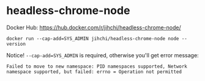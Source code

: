 # headless-chrome-node

Docker Hub: https://hub.docker.com/r/jihchi/headless-chrome-node/

```
docker run --cap-add=SYS_ADMIN jihchi/headless-chrome-node node --version
```

Notice! `--cap-add=SYS_ADMIN` is required, otherwise you'll get error message:

```
Failed to move to new namespace: PID namespaces supported, Network namespace supported, but failed: errno = Operation not permitted
```